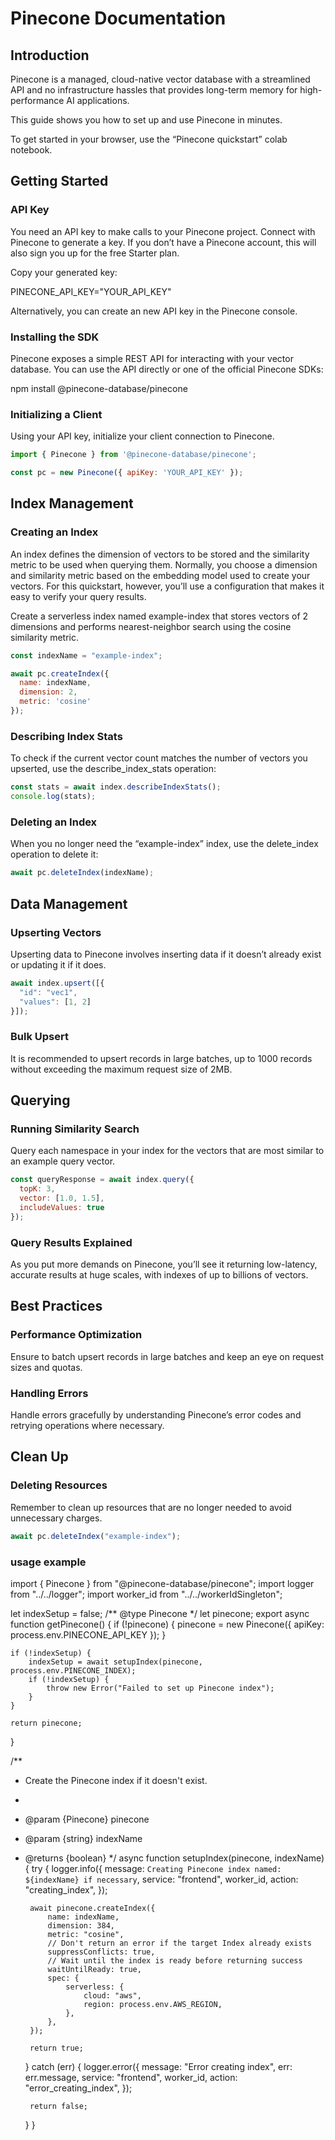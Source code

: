 
# Pinecone Documentation

## Introduction
Pinecone is a managed, cloud-native vector database with a streamlined API and no infrastructure hassles that provides
long-term memory for high-performance AI applications.

This guide shows you how to set up and use Pinecone in minutes.

To get started in your browser, use the “Pinecone quickstart” colab notebook.

## Getting Started

### API Key
You need an API key to make calls to your Pinecone project. Connect with Pinecone to generate a key. If you don’t have a
Pinecone account, this will also sign you up for the free Starter plan.

Copy your generated key:

PINECONE_API_KEY="YOUR_API_KEY"

Alternatively, you can create an new API key in the Pinecone console.

### Installing the SDK
Pinecone exposes a simple REST API for interacting with your vector database. You can use the API directly or one of
the official Pinecone SDKs:

npm install @pinecone-database/pinecone

### Initializing a Client
Using your API key, initialize your client connection to Pinecone.

```javascript
import { Pinecone } from '@pinecone-database/pinecone';

const pc = new Pinecone({ apiKey: 'YOUR_API_KEY' });
```

## Index Management

### Creating an Index
An index defines the dimension of vectors to be stored and the similarity metric to be used when querying them.
Normally, you choose a dimension and similarity metric based on the embedding model used to create your vectors. For
this quickstart, however, you’ll use a configuration that makes it easy to verify your query results.

Create a serverless index named example-index that stores vectors of 2 dimensions and performs nearest-neighbor search
using the cosine similarity metric.

```javascript
const indexName = "example-index";

await pc.createIndex({
  name: indexName,
  dimension: 2,
  metric: 'cosine'
});
```

### Describing Index Stats
To check if the current vector count matches the number of vectors you upserted, use the describe_index_stats operation:

```javascript
const stats = await index.describeIndexStats();
console.log(stats);
```

### Deleting an Index
When you no longer need the “example-index” index, use the delete_index operation to delete it:

```javascript
await pc.deleteIndex(indexName);
```

## Data Management

### Upserting Vectors
Upserting data to Pinecone involves inserting data if it doesn’t already exist or updating it if it does.

```javascript
await index.upsert([{
  "id": "vec1",
  "values": [1, 2]
}]);
```

### Bulk Upsert
It is recommended to upsert records in large batches, up to 1000 records without exceeding the maximum request size of 2MB.

## Querying

### Running Similarity Search
Query each namespace in your index for the vectors that are most similar to an example query vector.

```javascript
const queryResponse = await index.query({
  topK: 3,
  vector: [1.0, 1.5],
  includeValues: true
});
```

### Query Results Explained
As you put more demands on Pinecone, you’ll see it returning low-latency, accurate results at huge scales, with indexes
of up to billions of vectors.

## Best Practices

### Performance Optimization
Ensure to batch upsert records in large batches and keep an eye on request sizes and quotas.

### Handling Errors
Handle errors gracefully by understanding Pinecone’s error codes and retrying operations where necessary.

## Clean Up

### Deleting Resources
Remember to clean up resources that are no longer needed to avoid unnecessary charges.

```javascript
await pc.deleteIndex("example-index");
```
### usage example

import { Pinecone } from "@pinecone-database/pinecone";
import logger from "../../logger";
import worker_id from "../../workerIdSingleton";

let indexSetup = false;
/** @type Pinecone */
let pinecone;
export async function getPinecone() {
	if (!pinecone) {
		pinecone = new Pinecone({ apiKey: process.env.PINECONE_API_KEY });
	}

	if (!indexSetup) {
		indexSetup = await setupIndex(pinecone, process.env.PINECONE_INDEX);
		if (!indexSetup) {
			throw new Error("Failed to set up Pinecone index");
		}
	}

	return pinecone;
}

/**
 * Create the Pinecone index if it doesn't exist.
 *
 * @param {Pinecone} pinecone
 * @param {string} indexName
 * @returns {boolean}
 */
async function setupIndex(pinecone, indexName) {
	try {
		logger.info({
			message: `Creating Pinecone index named: ${indexName} if necessary`,
			service: "frontend",
			worker_id,
			action: "creating_index",
		});

		await pinecone.createIndex({
			name: indexName,
			dimension: 384,
			metric: "cosine",
			// Don't return an error if the target Index already exists
			suppressConflicts: true,
			// Wait until the index is ready before returning success
			waitUntilReady: true,
			spec: {
				serverless: {
					cloud: "aws",
					region: process.env.AWS_REGION,
				},
			},
		});

		return true;
	} catch (err) {
		logger.error({
			message: "Error creating index",
			err: err.message,
			service: "frontend",
			worker_id,
			action: "error_creating_index",
		});

		return false;
	}
}